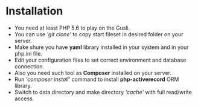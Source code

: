 # Installation

* You need at least PHP 5.6 to play on the Gusli.
* You can use *'git clone'* to copy start fileset in desired folder on your server.
* Make shure you have **yaml** library installed in your system and in your php.ini file.
* Edit your configuration files to set correct environment and database connection.
* Also you need such tool as **Composer** installed on your server.
* Run *'composer install'* command to install **php-activerecord** ORM library.
* Switch to data directory and make directory *'cache'* with full read/write access.